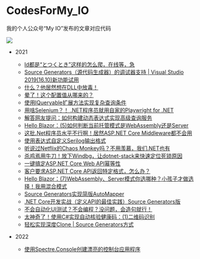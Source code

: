 # CodesForMy_IO
我的个人公众号“My IO”发布的文章对应代码

<img src="https://files-cdn.cnblogs.com/files/feiyun0112/qrcode_for_gh_61af3e28f945_258.bmp">
</img>

- 2021
    - [Id都是“とつくとき”这样的怎么爬，在线等，急](2021/20210611)
    - [Source Generators（源代码生成器）的调试器支持 | Visual Studio 2019(16.10)新功能试用](2021/20210613)
    - [什么？他居然想在DLL中放毒！](2021/20210617)
    - [晕了！这个配置值从哪来的？](2021/20210621)
    - [使用IQueryable扩展方法实现复杂查询条件](2021/20210629)
    - [用啥Selenium？！ .NET程序员就用自家的Playwright for .NET](2021/20210702)
    - [解答网友提问：如何构建动态表达式实现高级查询服务](2021/20210709)
    - [Hello Blazor：(5)如何判断当前托管模式是WebAssembly还是Server](2021/20210718)
    - [这批.Net程序员水平不行啊！居然ASP.NET Core Middleware都不会用](2021/20210720)
    - [使用表达式自定义Serilog输出格式](2021/20210722)
    - [听说过Netflix的Chaos Monkey吗？不用羡慕，我们.NET也有](2021/20210725)
    - [杀鸡焉用牛刀！放下Windbg，让dotnet-stack来快速定位死锁原因](2021/20210727)
    - [一键搞定ASP.NET Core Web API幂等性](2021/20210728)
    - [客户要求ASP.NET Core API返回特定格式，怎么办？](2021/20210730)
    - [Hello Blazor：(7)WebAssembly、Server模式你选哪种？小孩子才做选择！我用混合模式](2021/20210731)
    - [Source Generators实现简版AutoMapper](2021/20210801)
    - [.NET Core开发实战（定义API的最佳实践）Source Generators版](2021/20210806)
    - [不会自动化UI测试？不会编程？没问题，会造句就行！](2021/20210808)
    - [太神奇了！使用C#实现自动核验健康码：(1)二维码识别](2021/20210816)
    - [轻松实现深度Clone | Source Generators方式](2021/20211231)


- 2022
    - [使用Spectre.Console创建漂亮的控制台应用程序](2022/20220110)
